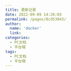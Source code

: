 ```yaml
---
title: 更新记录
date: 2022-09-09 14:26:03
permalink: /pages/8cd53043/
author: 
  name: 'docker'
  link: 
categories:
  - PC文档
  - 平台端
tags:
  - PC文档
  - 平台端
---
```



